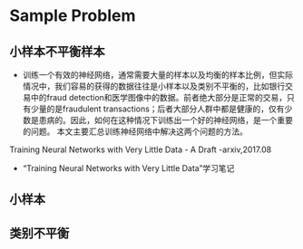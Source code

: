 # Sample Problem

## 小样本不平衡样本
- 训练一个有效的神经网络，通常需要大量的样本以及均衡的样本比例，但实际情况中，我们容易的获得的数据往往是小样本以及类别不平衡的，比如银行交易中的fraud detection和医学图像中的数据。前者绝大部分是正常的交易，只有少量的是fraudulent transactions；后者大部分人群中都是健康的，仅有少数是患病的。因此，如何在这种情况下训练出一个好的神经网络，是一个重要的问题。
本文主要汇总训练神经网络中解决这两个问题的方法。

Training Neural Networks with Very Little Data - A Draft -arxiv,2017.08
- “Training Neural Networks with Very Little Data”学习笔记

## 小样本

## 类别不平衡